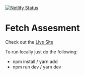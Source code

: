 [![Netlify Status](https://api.netlify.com/api/v1/badges/cbe0a6e8-1f75-4a9f-b45d-8352d02f3b5a/deploy-status)](https://app.netlify.com/sites/zippy-jelly-404a81/deploys)

# Fetch Assesment

Check out the [Live Site](https://zippy-jelly-404a81.netlify.app/)

To run locally just do the following:

- npm install / yarn add
- npm run dev / yarn dev
